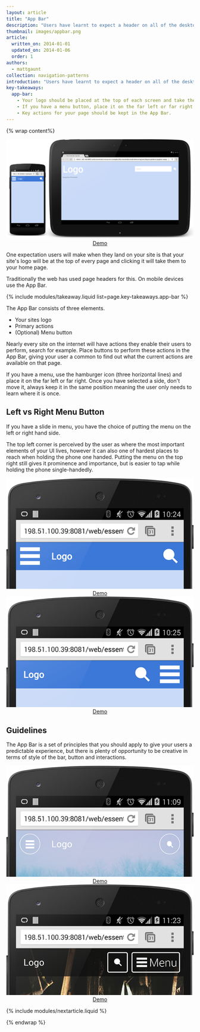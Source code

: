 ```yaml
---
layout: article
title: "App Bar"
description: "Users have learnt to expect a header on all of the desktop sites, but on mobile you should be using the App Bar."
thumbnail: images/appbar.png
article:
  written_on: 2014-01-01
  updated_on: 2014-01-06
  order: 1
authors:
  - mattgaunt
collection: navigation-patterns
introduction: "Users have learnt to expect a header on all of the desktop sites, but on mobile you should be using the App Bar."
key-takeaways:
  app-bar:
    - Your logo should be placed at the top of each screen and take the user back to your homepage.
    - If you have a menu button, place it on the far left or far right of the App Bar and keep it in the same place throughout your site.
    - Key actions for your page should be kept in the App Bar.
---
```


{% wrap content%}

<div class="g-medium--2 g-medium--last g-wide--3">
  <a href="{{site.fundamentals}}/resources/samples/layouts/navigation-patterns/appbar-navdrawer-sample1.html">
  	<img src="images/appbar.png">
  </a>

  <div style="text-align:center;">
    <a class="button--primary" href="{{site.fundamentals}}/resources/samples/layouts/navigation-patterns/appbar-navdrawer-sample1.html">Demo</a>
  </div>
</div>

<div style="clear: both;"></div>

One expectation users will make when they land on your site is that your site's logo will be at the top of every page and clicking it will take them to your home page.

Traditionally the web has used page headers for this. On mobile devices use the App Bar.

{% include modules/takeaway.liquid list=page.key-takeaways.app-bar %}

The App Bar consists of three elements.

- Your sites logo
- Primary actions
- (Optional) Menu button

Nearly every site on the internet will have actions they enable their users to perform, search for example. Place buttons to perform these actions in the App Bar, giving your user a common to find out what the current actions are available on that page.

If you have a menu, use the hamburger icon (three horizontal lines) and place it on the far left or far right. Once you have selected a side, don't move it, always keep it in the same position meaning the user only needs to learn where it is once.

## Left vs Right Menu Button

If you have a slide in menu, you have the choice of putting the menu on the left or right hand side.

The top left corner is perceived by the user as where the most important elements of your UI lives, however it can also one of  hardest places to reach when holding the phone one handed. Putting the menu on the top right still gives it prominence and importance, but is easier to tap while holding the phone single-handedly.

<div class="g-medium--2 g-medium--last g-wide--3">
  <div class="g--half">
    <a href="{{site.fundamentals}}/resources/samples/layouts/navigation-patterns/appbar-navdrawer-sample1.html">
    	<img src="images/appbar-menu-left.png">
    </a>
    <div style="text-align:center;">
      <a class="button--primary" href="{{site.fundamentals}}/resources/samples/layouts/navigation-patterns/appbar-navdrawer-sample1.html">Demo</a>
    </div>
  </div>

  <div class="g--half g--last">
    <a href="{{site.fundamentals}}/resources/samples/layouts/navigation-patterns/appbar-navdrawer-sample2.html">
    	<img src="images/appbar-menu-right.png">
    </a>
    <div style="text-align:center;">
      <a class="button--primary" href="{{site.fundamentals}}/resources/samples/layouts/navigation-patterns/appbar-navdrawer-sample2.html">Demo</a>
    </div>
  </div>
</div>

<div style="clear: both;"></div>

## Guidelines

The App Bar is a set of principles that you should apply to give your users a predictable experience, but there is plenty of opportunity to be creative in terms of style of the bar, button and interactions.

<div class="g-medium--2 g-medium--last g-wide--3">
  <div class="g--half">
    <a href="{{site.fundamentals}}/resources/samples/layouts/navigation-patterns/appbar-navdrawer-bottombar-sample.html">
      <img src="images/appbar-alt-1.png">
    </a>
    <div style="text-align:center;">
      <a class="button--primary" href="{{site.fundamentals}}/resources/samples/layouts/navigation-patterns/appbar-navdrawer-bottombar-sample.html">Demo</a>
    </div>
  </div>

  <div class="g--half g--last">
    <a href="{{site.fundamentals}}/resources/samples/layouts/navigation-patterns/appbar-navdrawer-sample.html">
      <img src="images/appbar-alt-2.png">
    </a>
    <div style="text-align:center;">
      <a class="button--primary" href="{{site.fundamentals}}/resources/samples/layouts/navigation-patterns/appbar-navdrawer-sample.html">Demo</a>
    </div>
  </div>
</div>

<div style="clear: both;"></div>

{% include modules/nextarticle.liquid %}

{% endwrap %}

